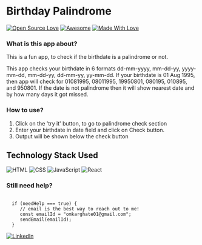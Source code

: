 # Birthday Palindrome
[![Open Source Love](https://badges.frapsoft.com/os/v2/open-source.svg?v=103)](https://github.com/Omkar-Ghate)
[![Awesome](https://cdn.rawgit.com/sindresorhus/awesome/d7305f38d29fed78fa85652e3a63e154dd8e8829/media/badge.svg)](https://github.com/Omkar-Ghate) [![Made With Love](https://img.shields.io/badge/Made%20With-Love-orange.svg)](https://github.com/Omkar-Ghate)

### What is this app about?
This is a fun app, to check if the birthdate is a palindrome or not.

This app checks your birthdate in 6 formats dd-mm-yyyy, mm-dd-yy, yyyy-mm-dd, mm-dd-yy, dd-mm-yy, yy-mm-dd. If your birthdate is 01 Aug 1995, then app will check for 01081995, 08011995, 19950801, 080195, 010895, and 950801.
If the date is not palindrome then it will show nearest date and by how many days it got missed.

### How to use?

1. Click on the 'try it' button, to go to palindrome check section
1. Enter your birthdate in date field and click on Check button.
1. Output will be shown below the check button

## Technology Stack Used

![HTML](https://img.shields.io/badge/frontend-html-orange.svg?logo=html5&style=flat-square) 
![CSS](https://img.shields.io/badge/frontend-css-yellowgreen.svg?logo=css3&style=flat-square)
![JavaScript](https://img.shields.io/badge/frontend-javascript-blue.svg?logo=javascript&style=flat-square) 
![React](https://img.shields.io/badge/-ReactJs-61DAFB?logo=react&logoColor=white&style=flat)


### Still need help?

```

  if (needHelp === true) {
     // email is the best way to reach out to me!
     const emailId = "omkarghate01@gmail.com";
     sendEmail(emailId);
  }

```

 [![LinkedIn](https://img.shields.io/static/v1.svg?label=connect&message=@omkarghate&color=grey&logo=linkedin&style=flat&logoColor=white&colorA=blue)](https://www.linkedin.com/in/omkarghate/) 

